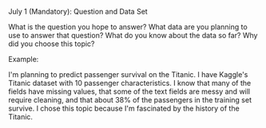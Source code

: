 July 1 (Mandatory): Question and Data Set

What is the question you hope to answer? What data are you planning to use to answer that question? What do you know about the data so far? Why did you choose this topic?

Example:

I'm planning to predict passenger survival on the Titanic.
I have Kaggle's Titanic dataset with 10 passenger characteristics.
I know that many of the fields have missing values, that some of the text fields are messy and will require cleaning, and that about 38% of the passengers in the training set survive.
I chose this topic because I'm fascinated by the history of the Titanic.
